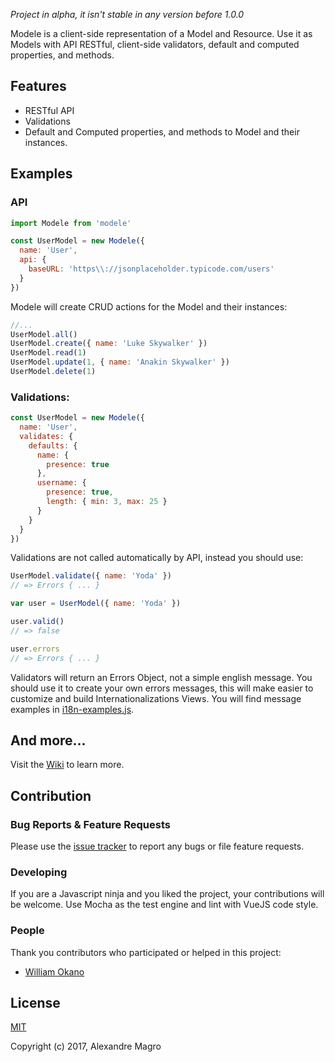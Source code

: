 *Project in alpha, it isn't stable in any version before 1.0.0*

Modele is a client-side representation of a Model and Resource.
Use it as Models with API RESTful, client-side validators, default and computed properties, and methods.

## Features

- RESTful API
- Validations
- Default and Computed properties, and methods to Model and their instances.

## Examples

### API

```js
import Modele from 'modele'

const UserModel = new Modele({
  name: 'User',
  api: {
    baseURL: 'https\\://jsonplaceholder.typicode.com/users'
  }
})

```

Modele will create CRUD actions for the Model and their instances:

```js
//...
UserModel.all()
UserModel.create({ name: 'Luke Skywalker' })
UserModel.read(1)
UserModel.update(1, { name: 'Anakin Skywalker' })
UserModel.delete(1)
```

### Validations:

```js
const UserModel = new Modele({
  name: 'User',
  validates: {
    defaults: {
      name: {
        presence: true
      },
      username: {
        presence: true,
        length: { min: 3, max: 25 }
      }
    }
  }
})
```

Validations are not called automatically by API, instead you should use:

```js
UserModel.validate({ name: 'Yoda' })
// => Errors { ... }

var user = UserModel({ name: 'Yoda' })

user.valid()
// => false

user.errors
// => Errors { ... }
```

Validators will return an Errors Object, not a simple english message. You should use it to create your own errors messages, this will make easier to customize and build Internationalizations Views. You will find message examples in [i18n-examples.js](https://github.com/alexandremagro/modele/blob/master/bin/i18n-example.js).

## And more...

Visit the [Wiki](https://github.com/alexandremagro/modele/wiki) to learn more.

## Contribution

### Bug Reports & Feature Requests

Please use the [issue tracker](https://github.com/alexandremagro/modele/issues) to report any bugs or file feature requests.

### Developing

If you are a Javascript ninja and you liked the project, your contributions will be welcome.
Use Mocha as the test engine and lint with VueJS code style.

### People

Thank you contributors who participated or helped in this project:

- [William Okano](https://github.com/williamokano)

## License

[MIT](http://opensource.org/licenses/MIT)

Copyright (c) 2017, Alexandre Magro